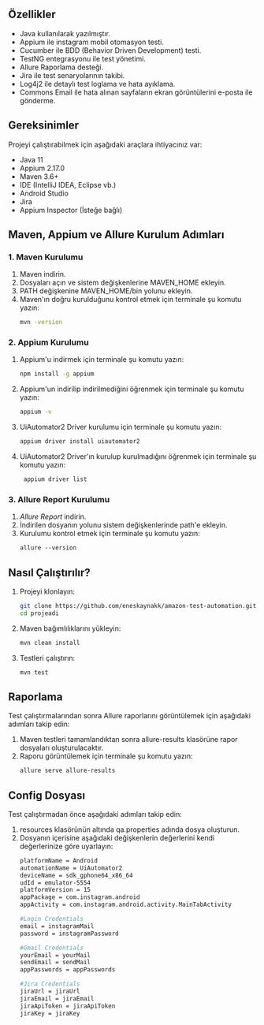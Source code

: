 ## Özellikler
- Java kullanılarak yazılmıştır.
- Appium ile instagram mobil otomasyon testi.
- Cucumber ile BDD (Behavior Driven Development) testi.
- TestNG entegrasyonu ile test yönetimi.
- Allure Raporlama desteği.
- Jira ile test senaryolarının takibi.
- Log4j2 ile detaylı test loglama ve hata ayıklama.
- Commons Email ile hata alınan sayfaların ekran görüntülerini e-posta ile gönderme.

## Gereksinimler
Projeyi çalıştırabilmek için aşağıdaki araçlara ihtiyacınız var:
- Java 11
- Appium 2.17.0
- Maven 3.6+
- IDE (IntelliJ IDEA, Eclipse vb.)
- Android Studio
- Jira
- Appium Inspector (İsteğe bağlı)

## Maven, Appium ve Allure Kurulum Adımları
### 1. Maven Kurulumu
1. Maven indirin.
2. Dosyaları açın ve sistem değişkenlerine MAVEN_HOME ekleyin.
3. PATH değişkenine MAVEN_HOME/bin yolunu ekleyin.
4. Maven'ın doğru kurulduğunu kontrol etmek için terminale şu komutu yazın:
    ```bash
    mvn -version

### 2. Appium Kurulumu
1. Appium'u indirmek için terminale şu komutu yazın:
    ```bash
    npm install -g appium
2. Appium'un indirilip indirilmediğini öğrenmek için terminale şu komutu yazın:
    ```bash
    appium -v
    
3. UiAutomator2 Driver kurulumu için terminale şu komutu yazın:
    ```bash
    appium driver install uiautomator2

4. UiAutomator2 Driver'ın kurulup kurulmadığını öğrenmek için terminale şu komutu yazın:
   ```bash
    appium driver list

### 3. Allure Report Kurulumu
1. *Allure Report* indirin.
2. İndirilen dosyanın yolunu sistem değişkenlerinde path'e ekleyin.
3. Kurulumu kontrol etmek için terminale şu komutu yazın:
    ```bash
    allure --version

## Nasıl Çalıştırılır?
1. Projeyi klonlayın:
    ```bash
    git clone https://github.com/eneskaynakk/amazon-test-automation.git
    cd projeadi
    
2. Maven bağımlılıklarını yükleyin:
    ```bash
    mvn clean install
    
3. Testleri çalıştırın:
    ```bash
    mvn test
    
## Raporlama
Test çalıştırmalarından sonra Allure raporlarını görüntülemek için aşağıdaki adımları takip edin:  
1. Maven testleri tamamlandıktan sonra allure-results klasörüne rapor dosyaları oluşturulacaktır.  
2. Raporu görüntülemek için terminale şu komutu yazın:  
    ```bash
    allure serve allure-results

## Config Dosyası
Test çalıştırmadan önce aşağıdaki adımları takip edin:  
1. resources klasörünün altında qa.properties adında dosya oluşturun.
2. Dosyanın içerisine aşağıdaki değişkenlerin değerlerini kendi değerlerinize göre uyarlayın:
   ```bash
   platformName = Android
   automationName = UiAutomator2
   deviceName = sdk_gphone64_x86_64
   udId = emulator-5554
   platformVersion = 15
   appPackage = com.instagram.android
   appActivity = com.instagram.android.activity.MainTabActivity

   #Login Credentials
   email = instagramMail
   password = instagramPassword

   #Gmail Credentials
   yourEmail = yourMail
   sendEmail = sendMail
   appPasswords = appPasswords

   #Jira Credentials
   jiraUrl = jiraUrl
   jiraEmail = jiraEmail
   jiraApiToken = jiraApiToken
   jiraKey = jiraKey
   
